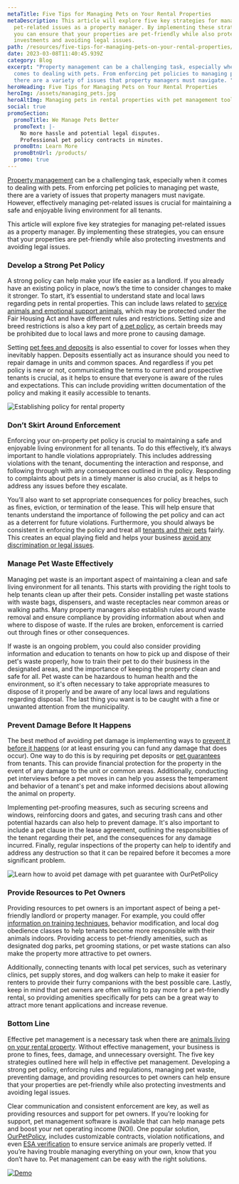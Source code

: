 ```yaml
---
metaTitle: Five Tips for Managing Pets on Your Rental Properties
metaDescription: This article will explore five key strategies for managing
  pet-related issues as a property manager. By implementing these strategies,
  you can ensure that your properties are pet-friendly while also protecting
  investments and avoiding legal issues.
path: /resources/five-tips-for-managing-pets-on-your-rental-properties/
date: 2023-03-08T11:40:45.939Z
category: Blog
excerpt: "Property management can be a challenging task, especially when it
  comes to dealing with pets. From enforcing pet policies to managing pet waste,
  there are a variety of issues that property managers must navigate. "
heroHeading: Five Tips for Managing Pets on Your Rental Properties
heroImg: /assets/managing_pets.jpg
heroAltImg: Managing pets in rental properties with pet management tool
social: true
promoSection:
  promoTitle: We Manage Pets Better
  promoText: |-
    No more hassle and potential legal disputes. 
    Professional pet policy contracts in minutes.
  promoBtn: Learn More
  promoBtnUrl: /products/
  promo: true
---
```

[Property management](https://landlordtech.com/resources/top-property-management-trends-of-2023) can be a challenging task, especially when it comes to dealing with pets. From enforcing pet policies to managing pet waste, there are a variety of issues that property managers must navigate. However, effectively managing pet-related issues is crucial for maintaining a safe and enjoyable living environment for all tenants.

This article will explore five key strategies for managing pet-related issues as a property manager. By implementing these strategies, you can ensure that your properties are pet-friendly while also protecting investments and avoiding legal issues.

### **Develop a Strong Pet Policy**

A strong policy can help make your life easier as a landlord. If you already have an existing policy in place, now’s the time to consider changes to make it stronger. To start, it’s essential to understand state and local laws regarding pets in rental properties. This can include laws related to [service animals and emotional support animals](/resources/emotional-support-animals-service-animals-and-pets-whats-the-difference), which may be protected under the Fair Housing Act and have different rules and restrictions. Setting size and breed restrictions is also a key part of [a pet policy](https://landlordtech.com/resources/the-true-cost-of-having-a-bad-pet-policy), as certain breeds may be prohibited due to local laws and more prone to causing damage.

Setting [pet fees and deposits](https://landlordtech.com/resources/why-pet-fees-are-an-essential-landlord-strategy) is also essential to cover for losses when they inevitably happen. Deposits essentially act as insurance should you need to repair damage in units and common spaces. And regardless if you pet policy is new or not, communicating the terms to current and prospective tenants is crucial, as it helps to ensure that everyone is aware of the rules and expectations. This can include providing written documentation of the policy and making it easily accessible to tenants.

![Establishing policy for rental property](/assets/establishing_policy_for_rental_property.png)

### **Don’t Skirt Around Enforcement**

Enforcing your on-property pet policy is crucial to maintaining a safe and enjoyable living environment for all tenants. To do this effectively, it’s always important to handle violations appropriately. This includes addressing violations with the tenant, documenting the interaction and response, and following through with any consequences outlined in the policy. Responding to complaints about pets in a timely manner is also crucial, as it helps to address any issues before they escalate.

You’ll also want to set appropriate consequences for policy breaches, such as fines, eviction, or termination of the lease. This will help ensure that tenants understand the importance of following the pet policy and can act as a deterrent for future violations. Furthermore, you should always be consistent in enforcing the policy and treat all [tenants and their pets](/resources/the-landlords-guide-to-tenants-with-pets) fairly. This creates an equal playing field and helps your business [avoid any discrimination or legal issues](https://landlordtech.com/resources/heres-how-an-esa-hud-sting-cost-this-property-manager).

### **Manage Pet Waste Effectively**

Managing pet waste is an important aspect of maintaining a clean and safe living environment for all tenants. This starts with providing the right tools to help tenants clean up after their pets. Consider installing pet waste stations with waste bags, dispensers, and waste receptacles near common areas or walking paths. Many property managers also establish rules around waste removal and ensure compliance by providing information about when and where to dispose of waste. If the rules are broken, enforcement is carried out through fines or other consequences.

If waste is an ongoing problem, you could also consider providing information and education to tenants on how to pick up and dispose of their pet's waste properly, how to train their pet to do their business in the designated areas, and the importance of keeping the property clean and safe for all. Pet waste can be hazardous to human health and the environment, so it's often necessary to take appropriate measures to dispose of it properly and be aware of any local laws and regulations regarding disposal. The last thing you want is to be caught with a fine or unwanted attention from the municipality. 

### **Prevent Damage Before It Happens**

The best method of avoiding pet damage is implementing ways to [prevent it before it happens](https://landlordtech.com/resources/protecting-your-rental-property-from-pet-damage) (or at least ensuring you can fund any damage that does occur). One way to do this is by requiring pet deposits or [pet guarantees](https://landlordtech.com/resources/boost-income-and-cover-damage-expenses-with-a-pet-guarantee) from tenants. This can provide financial protection for the property in the event of any damage to the unit or common areas. Additionally, conducting pet interviews before a pet moves in can help you assess the temperament and behavior of a tenant's pet and make informed decisions about allowing the animal on property.

Implementing pet-proofing measures, such as securing screens and windows, reinforcing doors and gates, and securing trash cans and other potential hazards can also help to prevent damage. It's also important to include a pet clause in the lease agreement, outlining the responsibilities of the tenant regarding their pet, and the consequences for any damage incurred. Finally, regular inspections of the property can help to identify and address any destruction so that it can be repaired before it becomes a more significant problem.

![Learn how to avoid pet damage with pet guarantee with OurPetPolicy](/assets/avoiding_pet_damage_with_pet_guarantees.png)

### **Provide Resources to Pet Owners**

Providing resources to pet owners is an important aspect of being a pet-friendly landlord or property manager. For example, you could offer [information on training techniques](https://landlordtech.com/resources/new-pet-training-tool-feature-added-to-pet-management-platform-ourpetpolicy), behavior modification, and local dog obedience classes to help tenants become more responsible with their animals indoors. Providing access to pet-friendly amenities, such as designated dog parks, pet grooming stations, or pet waste stations can also make the property more attractive to pet owners.

Additionally, connecting tenants with local pet services, such as veterinary clinics, pet supply stores, and dog walkers can help to make it easier for renters to provide their furry companions with the best possible care. Lastly, keep in mind that pet owners are often willing to pay more for a pet-friendly rental, so providing amenities specifically for pets can be a great way to attract more tenant applications and increase revenue.

### **Bottom Line**

Effective pet management is a necessary task when there are [animals living on your rental property](/resources/animals-in-rentals-in-2023). Without effective management, your business is prone to fines, fees, damage, and unnecessary oversight. The five key strategies outlined here will help in effective pet management. Developing a strong pet policy, enforcing rules and regulations, managing pet waste, preventing damage, and providing resources to pet owners can help ensure that your properties are pet-friendly while also protecting investments and avoiding legal issues. 

Clear communication and consistent enforcement are key, as well as providing resources and support for pet owners. If you’re looking for support, pet management software is available that can help manage pets and boost your net operating income (NOI). One popular solution, [OurPetPolicy](https://landlordtech.com/products), includes customizable contracts, violation notifications, and even [ESA verification](https://landlordtech.com/resources/the-opportunity-cost-of-not-verifying-tenant-esa-etters) to ensure service animals are properly vetted. If you’re having trouble managing everything on your own, know that you don’t have to. Pet management can be easy with the right solutions.

[![Demo](/assets/pet_management_platform_free_demo.png "Demo")](https://info.ourpetpolicy.com/demo/)